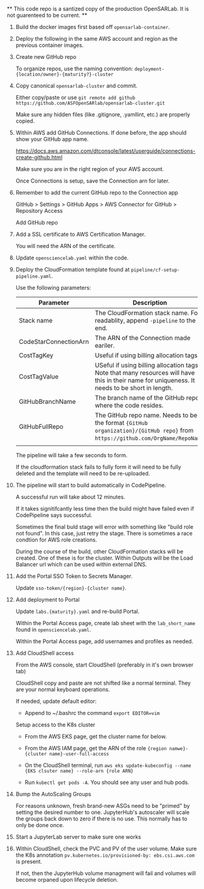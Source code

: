     
** This code repo is a santized copy of the production OpenSARLab. It is not guarenteed to be current. **


1. Build the docker images first based off `opensarlab-container`.

1. Deploy the following in the same AWS account and region as the previous container images.

1. Create new GitHub repo

    To organize repos, use the naming convention: `deployment-{location/owner}-{maturity?}-cluster`

1. Copy canonical `opensarlab-cluster` and commit.

    Either copy/paste or use `git remote add github https://github.com/ASFOpenSARlab/opensarlab-cluster.git`

    Make sure any hidden files (like .gitignore, .yamllint, etc.) are properly copied.

1. Within AWS add GitHub Connections. If done before, the app should show your GitHub app name.

    https://docs.aws.amazon.com/dtconsole/latest/userguide/connections-create-github.html

    Make sure you are in the right region of your AWS account.

    Once Connections is setup, save the Connection arn for later.

1. Remember to add the current GitHub repo to the Connection app

    GitHub > Settings > GitHub Apps > AWS Connector for GitHub > Repository Access

    Add GitHub repo

1. Add a SSL certificate to AWS Certification Manager. 

    You will need the ARN of the certificate.

1. Update `opensciencelab.yaml` within the code.

1. Deploy the CloudFormation template found at `pipeline/cf-setup-pipeline.yaml`.

    Use the following parameters:

    | Parameter | Description |
    |-----------|-------------|
    | Stack name | The CloudFormation stack name. For readablity, append `-pipeline` to the end. |
    | CodeStarConnectionArn | The ARN of the Connection made eariler. |
    | CostTagKey | Useful if using billing allocation tags. |
    | CostTagValue | USeful if using billing allocation tags. Note that many resources will have this in their name for uniqueness. It needs to be short in length. |
    | GitHubBranchName | The branch name of the GitHub repo where the code resides. |
    | GitHubFullRepo | The GitHub repo name. Needs to be in the format `{GitHub organization}/{GitHub repo}` from `https://github.com/OrgName/RepoName`. |
    | | |

    The pipeline will take a few seconds to form.

    If the cloudformation stack fails to fully form it will need to be fully deleted and the template will need to be re-uploaded.

1. The pipeline will start to build automatically in CodePipeline.

    A successful run will take about 12 minutes. 
    
    If it takes signitifcantly less time then the build might have failed even if CodePipeline says successful.

    Sometimes the final buld stage will error with something like "build role not found". In this case, just retry the stage. There is sometimes a race condtion for AWS role creations.  

    During the course of the build, other CloudFormation stacks will be created. One of these is for the cluster. Within Outputs will be the Load Balancer url which can be used within external DNS. 

1. Add the Portal SSO Token to Secrets Manager.

    Update `sso-token/{region}-{cluster name}`.

1. Add deployment to Portal

    Update `labs.{maturity}.yaml` and re-build Portal.

    Within the Portal Access page, create lab sheet with the `lab_short_name` found in `opensciencelab.yaml`.

    Within the Portal Access page, add usernames and profiles as needed.

1. Add CloudShell access

    From the AWS console, start CloudShell (preferably in it's own browser tab)

    CloudShell copy and paste are not shifted like a normal terminal. They are your normal keyboard operations.

    If needed, update default editor:

    - Append to ~/.bashrc the command `export EDITOR=vim`

    Setup access to the K8s cluster

    - From the AWS EKS page, get the cluster name for below.

    - From the AWS IAM page, get the ARN of the role `{region namwe}-{cluster name}-user-full-access`

    - On the CloudShell terminal, run `aws eks update-kubeconfig --name {EKS clsuter name} --role-arn {role ARN}`

    - Run `kubectl get pods -A`. You should see any user and hub pods. 
  
1. Bump the AutoScaling Groups

    For reasons unknown, fresh brand-new ASGs need to be "primed" by setting the desired number to one. JupyterHub's autoscaler will scale the groups back down to zero if there is no use. This normally has to only be done once.

1. Start a JupyterLab server to make sure one works

1. Within CloudShell, check the PVC and PV of the user volume. Make sure the K8s annotation `pv.kubernetes.io/provisioned-by: ebs.csi.aws.com` is present.

    If not, then the JupyterHub volume managment will fail and volumes will become orpaned upon lifecycle deletion.
